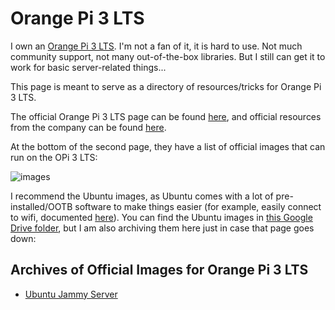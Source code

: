 # Orange Pi 3 LTS
I own an [Orange Pi 3 LTS](https://www.amazon.com/Orange-Pi-Allwinner-Computer-Support/dp/B09TQZH4GJ). I'm not a fan of it, it is hard to use. Not much community support, not many out-of-the-box libraries. But I still can get it to work for basic server-related things...

This page is meant to serve as a directory of resources/tricks for Orange Pi 3 LTS.

The official Orange Pi 3 LTS page can be found [here](http://www.orangepi.org/html/hardWare/computerAndMicrocontrollers/details/orange-pi-3-LTS.html), and official resources from the company can be found [here](http://www.orangepi.org/html/hardWare/computerAndMicrocontrollers/service-and-support/Orange-pi-3-LTS.html).

At the bottom of the second page, they have a list of official images that can run on the OPi 3 LTS:

![images](https://i.imgur.com/o5o9kQ2.png)

I recommend the Ubuntu images, as Ubuntu comes with a lot of pre-installed/OOTB software to make things easier (for example, easily connect to wifi, documented [here](../ubuntu-server-wifi/)). You can find the Ubuntu images in [this Google Drive folder](https://drive.google.com/drive/folders/1KzyzyByev-fpZat7yvgYz1omOqFFqt1k), but I am also archiving them here just in case that page goes down:

## Archives of Official Images for Orange Pi 3 LTS
- [Ubuntu Jammy Server](https://github.com/TimHanewich/Linux-Tips/releases/download/1/Orangepi3-lts_3.0.8_ubuntu_jammy_server_linux5.16.17.7z)